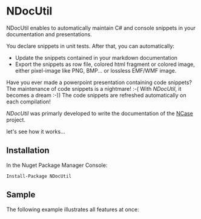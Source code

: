 NDocUtil
========

NDocUtil enables to automatically maintain C# and console snippets in your documentation and presentations. 

You declare snippets in unit tests. After that, you can automatically:

- Update the snippets contained in your markdown documentation 
- Export the snippets as row file, colored html fragment or colored image, either pixel-image like PNG, BMP... or lossless EMF/WMF image.

Have you ever made a powerpoint presentation containing code snippets? The maintenance of code snippets is a nightmare! :-( With *NDocUtil*, it becomes a dream :-)) The code snippets are refreshed automatically on each compilation!
  
*NDocUtil* was primarly developed to write the documentation of the [NCase] project. 

let's see how it works...

Installation
------------

In the Nuget Package Manager Console:

```
Install-Package NDocUtil
```

Sample
------

The following example illustrates all features at once:



[NCase]: https://github.com/jeromerg/NCase

